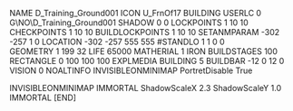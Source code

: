 NAME  D_Training_Ground001
ICON U_FrnOf17
BUILDING
USERLC 0 G\NO\D_Training_Ground001  SHADOW 0 0
LOCKPOINTS       1 10 10
CHECKPOINTS      1 10 10
BUILDLOCKPOINTS  1 10 10
SETANMPARAM -302 -257 1 0
LOCATION -302 -257 555 555
#STANDLO    1 1 0 0     
GEOMETRY 1 199 32
LIFE     65000
MATHERIAL 1 IRON
BUILDSTAGES 100
RECTANGLE    0 100 100 100
EXPLMEDIA BUILDING 5
BUILDBAR -12 0 12 0
VISION 0
NOALTINFO
INVISIBLEONMINIMAP
PortretDisable True

INVISIBLEONMINIMAP
IMMORTAL
ShadowScaleX 2.3
ShadowScaleY 1.0
IMMORTAL
[END]
